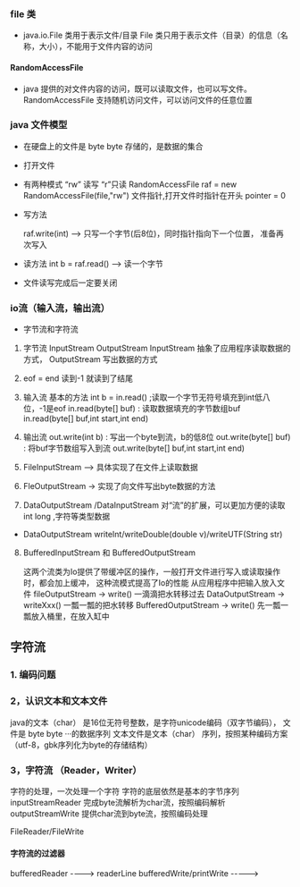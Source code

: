 ### file 类
* java.io.File 类用于表示文件/目录
File 类只用于表示文件（目录）的信息（名称，大小），不能用于文件内容的访问


#### RandomAccessFile
* java 提供的对文件内容的访问，既可以读取文件，也可以写文件。
RandomAccessFile 支持随机访问文件，可以访问文件的任意位置


### java 文件模型
* 在硬盘上的文件是 byte byte 存储的，是数据的集合
* 打开文件

*  有两种模式 “rw” 读写 “r”只读
  RandomAccessFile raf = new RandomAccessFile(file,"rw")
  文件指针,打开文件时指针在开头 pointer = 0

* 写方法
    
    raf.write(int)  --> 只写一个字节(后8位)，同时指针指向下一个位置，
准备再次写入

* 读方法
   int b = raf.read()   --> 读一个字节
   
* 文件读写完成后一定要关闭   




### io流（输入流，输出流）
* 字节流和字符流
1. 字节流 InputStream OutputStream
 InputStream 抽象了应用程序读取数据的方式，
 OutputStream 写出数据的方式
 
2. eof = end 读到-1 就读到了结尾

3. 输入流  基本的方法
    int b = in.read() ;读取一个字节无符号填充到int低八位，-1是eof
    in.read(byte[] buf) : 读取数据填充的字节数组buf
    in.read(byte[] buf,int start,int end)
 
4. 输出流
    out.write(int b) : 写出一个byte到流，b的低8位
    out.write(byte[] buf) : 将buf字节数组写入到流
    out.write(byte[] buf,int start,int end)
    
5. FileInputStream  --> 具体实现了在文件上读取数据

6. FleOutputStream -> 实现了向文件写出byte数据的方法    

7. DataOutputStream /DataInputStream
 对“流”的扩展，可以更加方便的读取int long ,字符等类型数据
 
 * DataOutputStream
    writeInt/writeDouble(double v)/writeUTF(String str) 
    
8. BufferedInputStream 和 BufferedOutputStream
 
    这两个流类为Io提供了带缓冲区的操作，一般打开文件进行写入或读取操作时，都会加上缓冲，
    这种流模式提高了Io的性能
    从应用程序中把输入放入文件
    fileOutputStream  -> write() 一滴滴把水转移过去
    DataOutputStream -> writeXxx()  一瓢一瓢的把水转移
    BufferedOutputStream -> write()  先一瓢一瓢放入桶里，在放入缸中
    
    
    
## 字符流
### 1. 编码问题
### 2，认识文本和文本文件
java的文本（char） 是16位无符号整数，是字符unicode编码（双字节编码），
文件是 byte byte ···的数据序列
文本文件是文本（char） 序列，按照某种编码方案（utf-8，gbk序列化为byte的存储结构）
### 3，字符流 （Reader，Writer）
字符的处理，一次处理一个字符
字符的底层依然是基本的字节序列
inputStreamReader 完成byte流解析为char流，按照编码解析
outputStreamWrite 提供char流到byte流，按照编码处理


FileReader/FileWrite


#### 字符流的过滤器
bufferedReader ----> readerLine 
bufferedWrite/printWrite -----> 

 
 


 